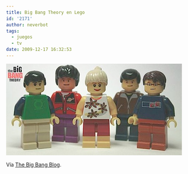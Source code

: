 ```yaml
---
title: Big Bang Theory en Lego
id: '2171'
author: neverbot
tags:
  - juegos
  - tv
date: 2009-12-17 16:32:53
---
```


![200912171632.jpg](./big-bang-theory-en-lego/200912171632.jpg)  

Vía [The Big Bang Blog](http://www.thebigbangblog.com/bonustrack-de-cameos-variados/).